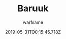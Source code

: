 ---
title: Baruuk
seoTitle: Warframe Baruuk. Baruuk Abilities. Warfame Baruuk Builds
description: Inner peace and tranquility are the path to self-enlightenment – to harness and accept one’s self in entirety. Baruuk is one such enlightened soul, and with his release in Update 24.2, he brought with him a style of combat dedicated to spilling the least amount of blood as possible. But even the calmest of souls have a breaking point.
date: 2019-05-31T00:15:45.718Z
author: warframe
layout: warframes
permalink: /warframes/baruuk/
image: /images/frames/baruuk.jpg
video_url: x09j6nOGfGE
footerImage: /images/frames/baruuk.jpg
---